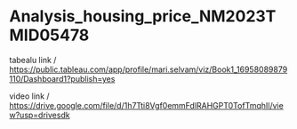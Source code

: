 # Analysis_housing_price_NM2023TMID05478

tabealu link / https://public.tableau.com/app/profile/mari.selvam/viz/Book1_16958089879110/Dashboard1?publish=yes

 video link / https://drive.google.com/file/d/1h7Tti8Vgf0emmFdlRAHGPT0TofTmqhIl/view?usp=drivesdk
